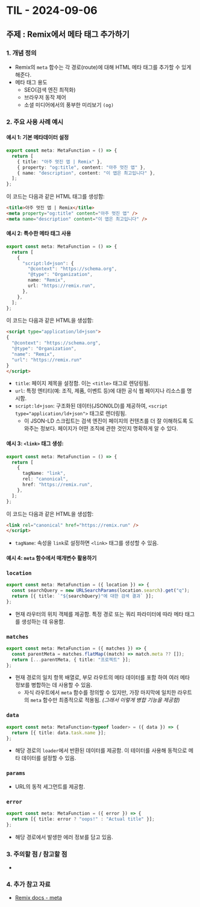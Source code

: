 # TIL - 2024-09-06

## 주제 : Remix에서 메타 태그 추가하기

### 1. 개념 정의
- Remix의 `meta` 함수는 각 경로(route)에 대해 HTML 메타 태그를 추가할 수 있게 해준다.
- 메타 태그 용도
  - SEO(검색 엔진 최적화)
  - 브라우저 동작 제어
  - 소셜 미디어에서의 풍부한 미리보기 `(og)`

### 2. 주요 사용 사례 예시

#### **예시 1**: 기본 메타데이터 설정

```ts
export const meta: MetaFunction = () => {
  return [
    { title: "아주 멋진 앱 | Remix" },
    { property: "og:title", content: "아주 멋진 앱" },
    { name: "description", content: "이 앱은 최고입니다" },
  ];
};
```
이 코드는 다음과 같은 HTML 태그를 생성함:
```html
<title>아주 멋진 앱 | Remix</title>
<meta property="og:title" content="아주 멋진 앱" />
<meta name="description" content="이 앱은 최고입니다" />
```

#### **예시 2**: 특수한 메타 태그 사용

```ts
export const meta: MetaFunction = () => {
  return [
    {
      "script:ld+json": {
        "@context": "https://schema.org",
        "@type": "Organization",
        name: "Remix",
        url: "https://remix.run",
      },
    },
  ];
};
```
이 코드는 다음과 같은 HTML을 생섬함:
```html
<script type="application/ld+json">
{
  "@context": "https://schema.org",
  "@type": "Organization",
  "name": "Remix",
  "url": "https://remix.run"
}
</script>
```
- `title`: 페이지 제목을 설정함. 이는 `<title>` 태그로 렌덩링됨.
- `url`: 특정 엔티티(예: 조직, 제품, 이벤트 등)에 대한 공식 웹 페이지나 리소스를 명시함.
- `script:ld+json`: 구조화된 데이터(JSON0LD)를 제공하여, `<script type="application/ld+json">` 태그로 렌더링됨.
  - 이 JSON-LD 스크립트는 검색 엔진이 페이지의 컨텐츠를 더 잘 이해하도록 도와주는 정보다. 페이지가 어떤 조직에 관한 것인지 명확하게 알 수 있다.

#### **예시 3**: `<link>` 태그 생성:

```ts
export const meta: MetaFunction = () => {
  return [
    {
      tagName: "link",
      rel: "canonical",
      href: "https://remix.run",
    },
  ];
};
```
이 코드는 다음과 같은 HTML을 생섬함:
```html
<link rel="canonical" href="https://remix.run" />
</script>
```
- `tagName`: 속성을 `link`로 설정하면 `<link>` 태그를 생성할 수 있음.

#### **예시 4**: `meta` 함수에서 매개변수 활용하기

### `location`

```ts
export const meta: MetaFunction = ({ location }) => {
  const searchQuery = new URLSearchParams(location.search).get("q");
  return [{ title: `"${searchQuery}"에 대한 검색 결과` }];
};
```
- 현재 라우터의 위치 객체를 제공함. 특정 경로 또는 쿼리 파라미터에 따라 메타 태그를 생성하는 데 유용함.

### `matches`

```ts
export const meta: MetaFunction = ({ matches }) => {
  const parentMeta = matches.flatMap((match) => match.meta ?? []);
  return [...parentMeta, { title: "프로젝트" }];
};
```
- 현재 경로의 일치 항목 배열로, 부모 라우트의 메타 데이터를 포함 하여 여러 메타 정보를 병합하는 데 사용할 수 있음.
  - 자식 라우트에서 `meta` 함수를 정의할 수 있지만, 가장 마지막에 일치한 라우트의 `meta` 함수만 최종적으로 적용됨. _(그래서 이렇게 병합 기능을 제공함)_

### `data`
```ts
export const meta: MetaFunction<typeof loader> = ({ data }) => {
  return [{ title: data.task.name }];
};
```
- 해당 경로의 `loader`에서 반환된 데이터를 제공함. 이 테이터를 사용해 동적으로 메타 데이터를 설정할 수 있음.

### `params`
- URL의 동적 세그먼트를 제공함.

### `error`
```ts
export const meta: MetaFunction = ({ error }) => {
  return [{ title: error ? "oops!" : "Actual title" }];
};
```
- 해당 경로에서 발생한 에러 정보를 담고 있음.


### 3. 주의할 점 / 참고할 점
-

### 4. 추가 참고 자료
- [Remix docs - meta](https://remix.run/docs/en/main/route/meta)